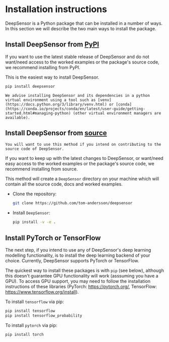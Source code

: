 # Installation instructions

DeepSensor is a Python package that can be installed in a number of ways. In this section we will describe the two main ways to install the package.

## Install DeepSensor from [PyPI](https://pypi.org/project/deepsensor/)

If you want to use the latest stable release of DeepSensor and do not want/need access to the worked examples or the package's source code, we recommend installing from PyPI.

This is the easiest way to install DeepSensor.

```bash
pip install deepsensor
```

```{note}
We advise installing DeepSensor and its dependencies in a python virtual environment using a tool such as [venv](https://docs.python.org/3/library/venv.html) or [conda](https://conda.io/projects/conda/en/latest/user-guide/getting-started.html#managing-python) (other virtual environment managers are available).
```

## Install DeepSensor from [source](https://github.com/tom-andersson/deepsensor)

```{note}
You will want to use this method if you intend on contributing to the source code of DeepSensor.
```

If you want to keep up with the latest changes to DeepSensor, or want/need easy access to the worked examples or the package's source code, we recommend installing from source.

This method will create a `DeepSensor` directory on your machine which will contain all the source code, docs and worked examples.

- Clone the repository:

  ```bash
  git clone https://github.com/tom-andersson/deepsensor
  ```

- Install `DeepSensor`:

  ```bash
  pip install -v -e .
  ```
## Install PyTorch or TensorFlow

The next step, if you intend to use any of DeepSensor's deep learning modelling functionality,
is to install the deep learning backend of your choice.
Currently, DeepSensor supports PyTorch or TensorFlow.

The quickest way to install these packages is with `pip` (see below), although this doesn't guarantee
GPU functionality will work (asssuming you have a GPU).
To access GPU support, you may need to follow the installation instructions of
these libraries (PyTorch: https://pytorch.org/, TensorFlow: https://www.tensorflow.org/install).

To install `tensorflow` via pip:

```bash
pip install tensorflow
pip install tensorflow_probability
```

To install `pytorch` via pip:

```bash
pip install torch
```
